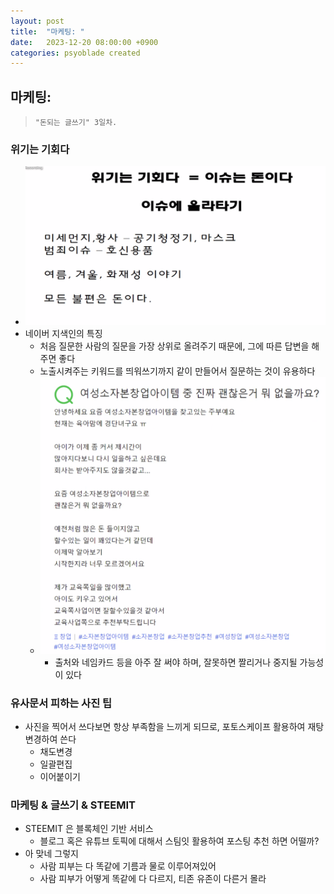 ```yaml
---
layout: post
title:  "마케팅: "
date:   2023-12-20 08:00:00 +0900
categories: psyoblade created
---
```


## 마케팅: 

>     "돈되는 글쓰기" 3일차.

### 위기는 기회다

* ![마케팅](images/mkt3_1.png)
* 네이버 지색인의 특징
  * 처음 질문한 사람의 질문을 가장 상위로 올려주기 때문에, 그에 따른 답변을 해주면 좋다
  * 노출시켜주는 키워드를 띄워쓰기까지 같이 만들어서 질문하는 것이 유용하다
  * ![마케팅](images/mkt3_4.png)
    * 출처와 네임카드 등을 아주 잘 써야 하며, 잘못하면 짤리거나 중지될 가능성이 있다

### 유사문서 피하는 사진 팁

* 사진을 찍어서 쓰다보면 항상 부족함을 느끼게 되므로, 포토스케이프 활용하여 재탕 변경하여 쓴다
  * 채도변경
  * 일괄편집
  * 이어붙이기

### 마케팅 & 글쓰기 & STEEMIT

* STEEMIT 은 블록체인 기반 서비스
  * 블로그 혹은 유튜브 토픽에 대해서 스팀잇 활용하여 포스팅 추천 하면 어떨까?
* 아 맞네 그렇지
  * 사람 피부는 다 똑같에 기름과 물로 이루어져있어
  * 사람 피부가 어떻게 똑같에 다 다르지, 티존 유존이 다른거 몰라